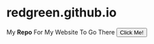 # redgreen.github.io
My <b>Repo</b> For My Website
To Go There <button onclick="window.location.href='redgreen64.github.io/redgreen64.github.io'">Click Me!</button>
